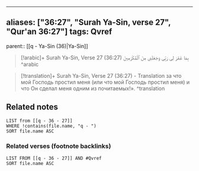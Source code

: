 
---
aliases: ["36:27", "Surah Ya-Sin, verse 27", "Qur'an 36:27"]
tags: Qvref
---

parent:: [[q - Ya-Sin (36)|Ya-Sin]]

> [!arabic]+ Surah Ya-Sin, Verse 27 (36:27)
> <span class="quran-arabic">بِمَا غَفَرَ لِى رَبِّى وَجَعَلَنِى مِنَ ٱلْمُكْرَمِينَ</span>
^arabic

> [!translation]+ Surah Ya-Sin, Verse 27 (36:27) - Translation
> за что мой Господь простил меня (или что мой Господь простил меня) и что Он сделал меня одним из почитаемых!».
^translation



## Related notes
```dataview
LIST from [[q - 36 - 27]]
WHERE !contains(file.name, "q - ")
SORT file.name ASC
```

### Related verses (footnote backlinks)
```dataview
LIST FROM [[q - 36 - 27]] AND #Qvref
SORT file.name ASC
```

